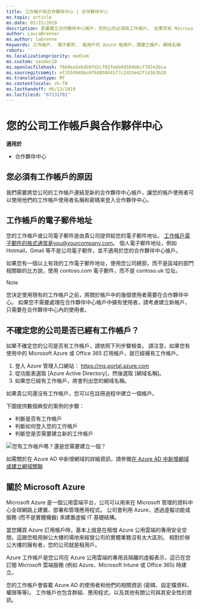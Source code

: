```yaml
---
title: 工作帳戶和合作夥伴中心 | 合作夥伴中心
ms.topic: article
ms.date: 03/15/2019
description: 若要建立合作夥伴中心帳戶，您的公司必須有工作帳戶。 如果您有 Microsoft Azure 或 Office 365 的作用中訂用帳戶，您已經有工作帳戶。
author: LauraBrenner
ms.author: labrenne
Keywords: 工作帳戶、 電子郵件、 租用戶的 Azure 租用戶，請建立帳戶，網域名稱
robots: ''
ms.localizationpriority: medium
ms.custom: seodec18
ms.openlocfilehash: f668ea5ebdb97d2cf02febb94584b6cf707e3bca
ms.sourcegitcommit: ef3559940bc6f68858441f7c2d33e42f14363b20
ms.translationtype: MT
ms.contentlocale: zh-TW
ms.lasthandoff: 06/13/2019
ms.locfileid: "67131701"
---
```

# <a name="your-company-work-account-and-partner-center"></a>您的公司工作帳戶與合作夥伴中心  

**適用於**

-  合作夥伴中心

## <a name="why-you-need-a-work-account"></a>您必須有工作帳戶的原因

我們需要將您公司的工作帳戶連結至新的合作夥伴中心帳戶，讓您的帳戶使用者可以使用他們的工作帳戶使用者名稱和密碼來登入合作夥伴中心。

## <a name="the-work-account-email-address"></a>工作帳戶的電子郵件地址

您的工作帳戶或公司電子郵件是由貴公司提供給您的電子郵件地址。 工作帳戶電子郵件的格式通常是you@yourcompany.com。 個人電子郵件地址，例如 Hotmail，Gmail 等不是公司電子郵件，並不適用於您的合作夥伴中心帳戶。 

如果您有一個以上有效的工作電子郵件地址，使用您公司總部，而不是區域的部門相關聯的比方說，使用 contoso.com 電子郵件，而不是 contoso.uk 位址。

> [!NOTE]  
>  您決定使用現有的工作帳戶之前，將關於帳戶中的幾個使用者需要在合作夥伴中心。 如果您不需要處理在合作夥伴中心帳戶中擁有使用者，請考慮建立新帳戶，只需要在合作夥伴中心內的使用者。


## <a name="not-sure-if-your-company-already-has-a-work-account"></a>不確定您的公司是否已經有工作帳戶？

如果不確定您的公司是否有工作帳戶，請依照下列步驟檢查。 請注意，如果您有使用中的 Microsoft Azure 或 Office 365 訂用帳戶，就已經擁有工作帳戶。

1.  登入 Azure 管理入口網站： https://ms.portal.azure.com
2.  從功能表選取 [Azure Active Directory]，然後選取 [網域名稱]。
3.  如果您已經有工作帳戶，將會列出您的網域名稱。

如果貴公司還沒有工作帳戶，您可以在註冊過程中建立一個帳戶。

下圖提供數個典型的案例的步驟：

- 判斷是否有工作帳戶 
- 判斷如何登入您的工作帳戶 
- 判斷您是否需要建立新的工作帳戶


![您有工作帳戶嗎？還是您需要建立一個？](images/onboardingAADFlow.png)

如需關於在 Azure AD 中新增網域的詳細資訊，請參閱[在 Azure AD 中新增網域或建立網域關聯](https://docs.microsoft.com/azure/active-directory/active-directory-add-domain)

## <a name="about-microsoft-azure"></a>關於 Microsoft Azure

Microsoft Azure 是一個公用雲端平台，公司可以用來在 Microsoft 管理的資料中心全球網路上建置、部署和管理應用程式。 公司會利用 Azure，透過虛擬功能或服務 (而不是實體機器) 來建置虛擬 IT 基礎結構。 

當您購買 Azure 訂用帳戶時，基本上就是在租借 Azure 公用雲端的專用安全空間，這跟您租用辦公大樓的場地來經營公司的實體業務沒有太大區別。 相對於辦公大樓的擁有者，您的公司就是租用戶。 

Azure 工作帳戶是您公司在 Azure 公用雲端的專用且隔離的虛擬表示，這已在您訂閱 Microsoft 雲端服務 (例如 Azure、Microsoft Intune 或 Office 365) 時建立。 

您的工作帳戶會裝載 Azure AD 的使用者和他們的相關資訊 (密碼、設定檔資料、權限等等)。 工作帳戶也包含群組、應用程式，以及其他有關公司與其安全性的資訊。 
